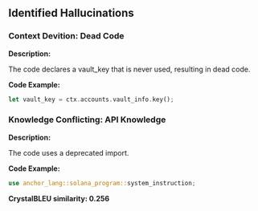 ## Identified Hallucinations

### Context Devition: Dead Code
**Description:** 

The code declares a vault_key that is never used, resulting in dead code.

**Code Example:**
```rust
let vault_key = ctx.accounts.vault_info.key();
```

### Knowledge Conflicting: API Knowledge
**Description:** 

The code uses a deprecated import.

**Code Example:**
```rust
use anchor_lang::solana_program::system_instruction;
```

**CrystalBLEU similarity: 0.256** 



